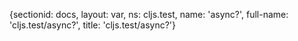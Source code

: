 {sectionid: docs, layout: var, ns: cljs.test, name: 'async?', full-name: 'cljs.test/async?',
  title: 'cljs.test/async?'}
